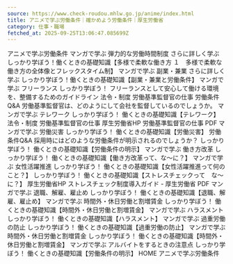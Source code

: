 ```yaml
---
source: https://www.check-roudou.mhlw.go.jp/anime/index.html
title: アニメで学ぶ労働条件｜確かめよう労働条件｜厚生労働省
category: 仕事・職場
fetched_at: 2025-09-25T13:06:47.085699Z
---
```

アニメで学ぶ労働条件
マンガで学ぶ 弾力的な労働時間制度
さらに詳しく学ぶ しっかり学ぼう！働くときの基礎知識【多様で柔軟な働き方 １　多様で柔軟な働き方の全体像とフレックスタイム制】
マンガで学ぶ 副業・兼業
さらに詳しく学ぶ しっかり学ぼう！働くときの基礎知識【副業・兼業と労働条件】
マンガで学ぶ フリーランス
しっかり学ぼう！ フリーランスとして安心して働ける環境を、整備するためのガイドライン
法令・制度 労働基準監督官の仕事
労働条件Q&A 労働基準監督官は、どのようにして会社を監督しているのでしょうか。
マンガで学ぶ テレワーク
しっかり学ぼう！ 働くときの基礎知識【テレワーク】
法令・制度 労働基準監督官の仕事
厚生労働省HP 労働基準監督官の仕事 PDF
マンガで学ぶ 労働災害
しっかり学ぼう！ 働くときの基礎知識【労働災害】
労働条件Q&A 採用時にはどのような労働条件が明示されるのでしょうか？
しっかり学ぼう！ 働くときの基礎知識【労働条件の明示】
マンガで学ぶ 働き方改革
しっかり学ぼう！ 働くときの基礎知識【働き方改革って、な～に？】
マンガで学ぶ 女性活躍推進
しっかり学ぼう！ 働くときの基礎知識【女性活躍推進って何のこと？】
しっかり学ぼう！ 働くときの基礎知識【ストレスチェックって　な～に？】
厚生労働省HP ストレスチェック制度導入ガイド - 厚生労働省 PDF
マンガで学ぶ 退職、解雇、雇止め
しっかり学ぼう！ 働くときの基礎知識【退職、解雇、雇止め】
マンガで学ぶ 時間外・休日労働と割増賃金
しっかり学ぼう！ 働くときの基礎知識【時間外・休日労働と割増賃金】
マンガで学ぶ ハラスメント
しっかり学ぼう！ 働くときの基礎知識【ハラスメント】
マンガで学ぶ 過重労働の防止
しっかり学ぼう！ 働くときの基礎知識【過重労働の防止】
マンガで学ぶ 時間外・休日労働と割増賃金
しっかり学ぼう！ 働くときの基礎知識【時間外・休日労働と割増賃金】
マンガで学ぶ アルバイトをするときの注意点
しっかり学ぼう！ 働くときの基礎知識【労働条件の明示】
HOME
アニメで学ぶ労働条件
